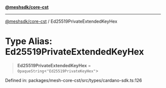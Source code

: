 [**@meshsdk/core-cst**](../README.md)

***

[@meshsdk/core-cst](../globals.md) / Ed25519PrivateExtendedKeyHex

# Type Alias: Ed25519PrivateExtendedKeyHex

> **Ed25519PrivateExtendedKeyHex** = `OpaqueString`\<`"Ed25519PrivateKeyHex"`\>

Defined in: packages/mesh-core-cst/src/types/cardano-sdk.ts:126
